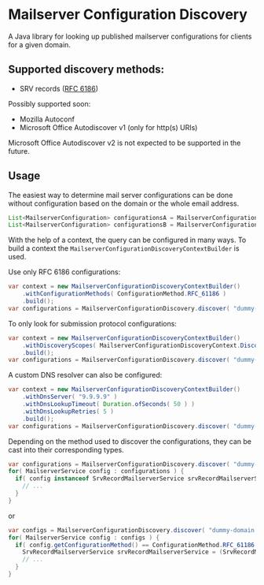 # Mailserver Configuration Discovery

A Java library for looking up published mailserver configurations for clients for a given domain.

## Supported discovery methods:

* SRV records ([RFC 6186](https://www.rfc-editor.org/rfc/rfc6186))

Possibly supported soon:

* Mozilla Autoconf
* Microsoft Office Autodiscover v1 (only for http(s) URIs)

Microsoft Office Autodiscover v2 is not expected to be supported in the future.

## Usage

The easiest way to determine mail server configurations can be done without configuration based on the domain or the whole email address.

```java
List<MailserverConfiguration> configurationsA = MailserverConfigurationDiscovery.discover( "dummy-domain.com" );
List<MailserverConfiguration> configurationsB = MailserverConfigurationDiscovery.discover( EmailAddress.of( "user@dummy-domain.com" ) );
```

With the help of a context, the query can be configured in many ways. To build a context the `MailserverConfigurationDiscoveryContextBuilder` is used.

Use only RFC 6186 configurations:

```java
var context = new MailserverConfigurationDiscoveryContextBuilder()
    .withConfigurationMethods( ConfigurationMethod.RFC_61186 )
    .build();
var configurations = MailserverConfigurationDiscovery.discover( "dummy-domain.com", context );
```

To only look for submission protocol configurations:

```java
var context = new MailserverConfigurationDiscoveryContextBuilder()
    .withDiscoveryScopes( MailserverConfigurationDiscoveryContext.DiscoveryScope.SUBMISSION )
    .build();
var configurations = MailserverConfigurationDiscovery.discover( "dummy-domain.com", context );
```

A custom DNS resolver can also be configured:

```java
var context = new MailserverConfigurationDiscoveryContextBuilder()
    .withDnsServer( "9.9.9.9" )
    .withDnsLookupTimeout( Duration.ofSeconds( 50 ) )
    .withDnsLookupRetries( 5 )
    .build();
var configurations = MailserverConfigurationDiscovery.discover( "dummy-domain.com", context );
```

Depending on the method used to discover the configurations, they can be cast into their corresponding types.

```java
var configurations = MailserverConfigurationDiscovery.discover( "dummy-domain.com" );
for( MailserverService config : configurations ) {
  if( config instanceof SrvRecordMailserverService srvRecordMailserverService ) {
    // ...
  }
}
```

or

```java
var configs = MailserverConfigurationDiscovery.discover( "dummy-domain.com" );
for( MailserverService config : configs ) {
  if( config.getConfigurationMethod() == ConfigurationMethod.RFC_61186 ) {
    SrvRecordMailserverService srvRecordMailserverService = (SrvRecordMailserverService) config;
    // ...
  }
}
```
